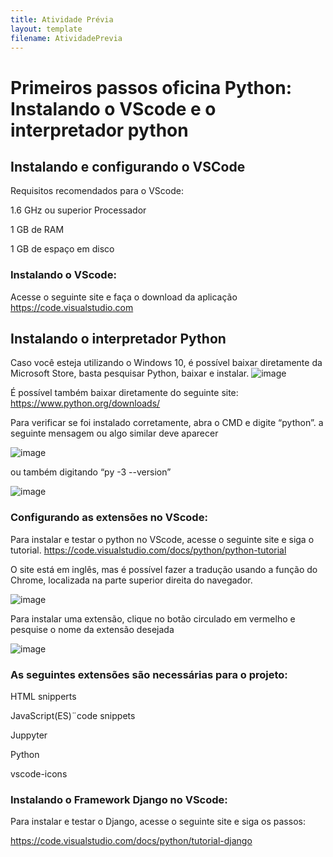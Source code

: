 ```yaml
---
title: Atividade Prévia
layout: template
filename: AtividadePrevia
--- 
```


# Primeiros passos oficina Python: Instalando o VScode e o interpretador python

## Instalando e configurando o VSCode

Requisitos recomendados para o VScode:

1.6 GHz ou superior Processador

1 GB de RAM

1 GB de espaço em disco

### Instalando o VScode:
Acesse o seguinte site e faça o download da aplicação
https://code.visualstudio.com


## Instalando o interpretador Python
Caso você esteja utilizando o Windows 10, é possível baixar diretamente da Microsoft Store, basta pesquisar Python, baixar e instalar.
![image](https://user-images.githubusercontent.com/65428645/132421334-a462f79e-b4d1-475a-a0e3-5f790797b396.png)

É possível também baixar diretamente do seguinte site:
https://www.python.org/downloads/


Para verificar se foi instalado corretamente, abra o CMD e digite “python”.
a seguinte mensagem ou algo similar deve aparecer

![image](https://user-images.githubusercontent.com/65428645/132421891-90983d94-338b-4de3-b8e8-6d0d94c0c056.png)

ou também digitando “py -3 --version”

![image](https://user-images.githubusercontent.com/65428645/132421947-c9258cc8-61fd-489a-b468-09e72400d1a0.png)

### Configurando as extensões no VScode:

Para instalar e testar o python no VScode, acesse o seguinte site e siga o tutorial.
https://code.visualstudio.com/docs/python/python-tutorial

O site está em inglês, mas é possível fazer a tradução usando a função do Chrome, localizada na parte superior direita do navegador.

![image](https://user-images.githubusercontent.com/65428645/132422566-83e3fb79-f893-4e14-991a-5dc58d41e204.png)

Para instalar uma extensão, clique no botão circulado em vermelho e pesquise o nome da extensão desejada

![image](https://user-images.githubusercontent.com/65428645/132422586-9d505263-d8f4-49d0-af26-e7cf4f2ae8a7.png)

### As seguintes extensões são necessárias para o projeto:

HTML snipperts

JavaScript(ES)¨code snippets

Juppyter

Python

vscode-icons

### Instalando o Framework Django no VScode:

Para instalar e testar o Django, acesse o seguinte site e siga os passos:

https://code.visualstudio.com/docs/python/tutorial-django






